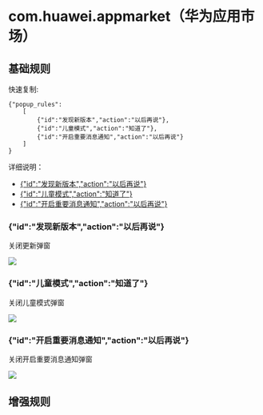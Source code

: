 # com.huawei.appmarket（华为应用市场）

## 基础规则

快速复制:
```
{"popup_rules":
    [
        {"id":"发现新版本","action":"以后再说"},
        {"id":"儿童模式","action":"知道了"},
        {"id":"开启重要消息通知","action":"以后再说"}
    ]
}
```
详细说明：
- [{"id":"发现新版本","action":"以后再说"}](#id发现新版本action以后再说)
- [{"id":"儿童模式","action":"知道了"}](#id儿童模式action知道了)
- [{"id":"开启重要消息通知","action":"以后再说"}](#id开启重要消息通知action以后再说)

### {"id":"发现新版本","action":"以后再说"}
关闭更新弹窗

![](./assets/更新弹窗.jpg)

### {"id":"儿童模式","action":"知道了"}
关闭儿童模式弹窗

![](./assets/儿童模式弹窗.jpg)

### {"id":"开启重要消息通知","action":"以后再说"}
关闭开启重要消息通知弹窗

![](./assets/开启重要消息通知弹窗.jpg)

## 增强规则
